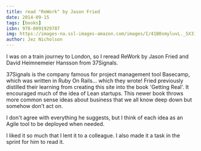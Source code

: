 ```yaml
---
title: read "ReWork" by Jason Fried
date: 2014-09-15
tags: [books]
isbn: 978-0091929787
img: https://images-na.ssl-images-amazon.com/images/I/41B0smyluvL._SX311_BO1,204,203,200_.jpg
author: Jez Nicholson
---
```

​​​​I was on a train journey to London, so I reread ReWork by Jason Fried and ​David Heimnemeier Hansson from 37Signals.

37Signals is the company famous for project management tool Basecamp, which was written in Ruby On Rails... which they wrote! Fried previously distilled their learning from creating this site into the book 'Getting Real'. It encouraged much of the idea of Lean startups. This newer book throws more common sense ideas about business that we all know deep down but somehow don't act on.

I don't agree with everything he suggests, but I think of each idea as an Agile tool to be deployed when needed.​

I liked it so much that I lent it to a colleague. I also made it a task in the sprint for him to read it.
